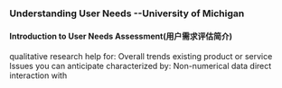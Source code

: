 ### Understanding User Needs   --University of Michigan

#### Introduction to User Needs Assessment(用户需求评估简介)

qualitative research
help for:
Overall trends 
existing product or service
lssues you can anticipate
characterized by:
Non-numerical data
direct interaction with 



